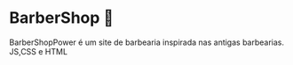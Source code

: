 # BarberShop 💈
BarberShopPower é um site de barbearia inspirada nas antigas barbearias.
JS,CSS e HTML
